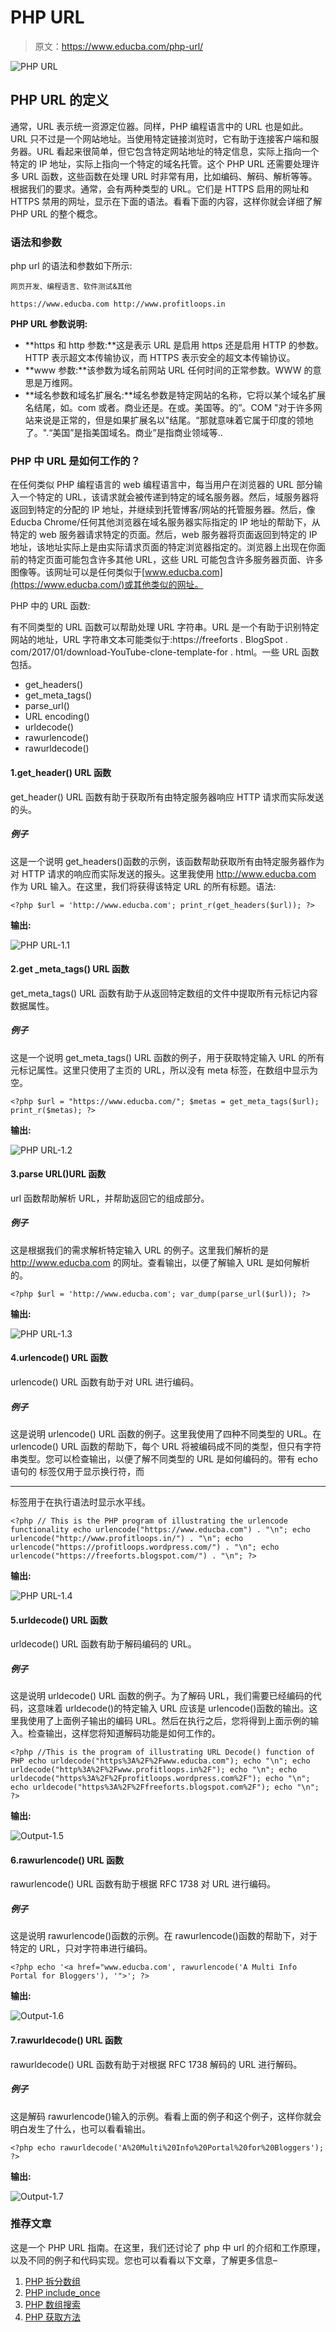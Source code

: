 # PHP URL

> 原文：<https://www.educba.com/php-url/>

![PHP URL](img/edff1edbbcb486d378a05056e9ace300.png)



## PHP URL 的定义

通常，URL 表示统一资源定位器。同样，PHP 编程语言中的 URL 也是如此。URL 只不过是一个网站地址。当使用特定链接浏览时，它有助于连接客户端和服务器。URL 看起来很简单，但它包含特定网站地址的特定信息，实际上指向一个特定的 IP 地址，实际上指向一个特定的域名托管。这个 PHP URL 还需要处理许多 URL 函数，这些函数在处理 URL 时非常有用，比如编码、解码、解析等等。根据我们的要求。通常，会有两种类型的 URL。它们是 HTTPS 启用的网址和 HTTPS 禁用的网址，显示在下面的语法。看看下面的内容，这样你就会详细了解 PHP URL 的整个概念。

### 语法和参数

php url 的语法和参数如下所示:

<small>网页开发、编程语言、软件测试&其他</small>

`https://www.educba.com
http://www.profitloops.in`

**PHP URL 参数说明:**

*   **https 和 http 参数:**这是表示 URL 是启用 https 还是启用 HTTP 的参数。HTTP 表示超文本传输协议，而 HTTPS 表示安全的超文本传输协议。
*   **www 参数:**该参数为域名前网站 URL 任何时间的正常参数。WWW 的意思是万维网。
*   **域名参数和域名扩展名:**域名参数是特定网站的名称，它将以某个域名扩展名结尾，如。com 或者。商业还是。在或。美国等。的”。COM "对于许多网站来说是正常的，但是如果扩展名以"结尾。“那就意味着它属于印度的领地了。".“美国”是指美国域名。商业”是指商业领域等..

### PHP 中 URL 是如何工作的？

在任何类似 PHP 编程语言的 web 编程语言中，每当用户在浏览器的 URL 部分输入一个特定的 URL，该请求就会被传递到特定的域名服务器。然后，域服务器将返回到特定的分配的 IP 地址，并继续到托管博客/网站的托管服务器。然后，像 Educba Chrome/任何其他浏览器在域名服务器实际指定的 IP 地址的帮助下，从特定的 web 服务器请求特定的页面。然后，web 服务器将页面返回到特定的 IP 地址，该地址实际上是由实际请求页面的特定浏览器指定的。浏览器上出现在你面前的特定页面可能包含许多其他 URL，这些 URL 可能包含许多服务器页面、许多图像等。该网址可以是任何类似于[www.educba.com](https://www.educba.com/)或其他类似的网址。

PHP 中的 URL 函数:

有不同类型的 URL 函数可以帮助处理 URL 字符串。URL 是一个有助于识别特定网站的地址，URL 字符串文本可能类似于:https://freeforts . BlogSpot . com/2017/01/download-YouTube-clone-template-for . html。一些 URL 函数包括。

*   get_headers()
*   get_meta_tags()
*   parse_url()
*   URL encoding()
*   urldecode()
*   rawurlencode()
*   rawurldecode()

#### 1.get_header() URL 函数

get_header() URL 函数有助于获取所有由特定服务器响应 HTTP 请求而实际发送的头。

##### 例子

这是一个说明 get_headers()函数的示例，该函数帮助获取所有由特定服务器作为对 HTTP 请求的响应而实际发送的报头。这里我使用 http://www.educba.com 作为 URL 输入。在这里，我们将获得该特定 URL 的所有标题。语法:

`<?php
$url = 'http://www.educba.com';
print_r(get_headers($url));
?>`

**输出:**

![PHP URL-1.1](img/3be39db01dc2e8b6d2068bdbd1de9be3.png)



#### 2.get _meta_tags() URL 函数

get_meta_tags() URL 函数有助于从返回特定数组的文件中提取所有元标记内容数据属性。

##### 例子

这是一个说明 get_meta_tags() URL 函数的例子，用于获取特定输入 URL 的所有元标记属性。这里只使用了主页的 URL，所以没有 meta 标签，在数组中显示为空。

`<?php
$url = "https://www.educba.com/";
$metas = get_meta_tags($url);
print_r($metas);
?>`

**输出:**

![PHP URL-1.2](img/08e8383a84bde26de975b033c5a5161d.png)



#### 3.parse URL()URL 函数

url 函数帮助解析 URL，并帮助返回它的组成部分。

##### 例子

这是根据我们的需求解析特定输入 URL 的例子。这里我们解析的是 http://www.educba.com 的网址。查看输出，以便了解输入 URL 是如何解析的。

`<?php
$url = 'http://www.educba.com';
var_dump(parse_url($url));
?>`

**输出:**

![PHP URL-1.3](img/01df3347515690aba122dd40e1b6b911.png)



#### 4.urlencode() URL 函数

urlencode() URL 函数有助于对 URL 进行编码。

##### 例子

这是说明 urlencode() URL 函数的例子。这里我使用了四种不同类型的 URL。在 urlencode() URL 函数的帮助下，每个 URL 将被编码成不同的类型，但只有字符串类型。您可以检查输出，以便了解不同类型的 URL 是如何编码的。带有 echo 语句的
标签仅用于显示换行符，而

* * *

标签用于在执行语法时显示水平线。

`<?php
// This is the PHP program of illustrating the urlencode functionality
echo urlencode("https://www.educba.com") . "\n";
echo urlencode("http://www.profitloops.in/") . "\n";
echo urlencode("https://profitloops.wordpress.com/") . "\n";
echo urlencode("https://freeforts.blogspot.com/") . "\n";
?>`

**输出:**

![PHP URL-1.4](img/24374cf652818d854dabc5b764b48e5f.png)



#### 5.urldecode() URL 函数

urldecode() URL 函数有助于解码编码的 URL。

##### 例子

这是说明 urldecode() URL 函数的例子。为了解码 URL，我们需要已经编码的代码，这意味着 urldecode()的特定输入 URL 应该是 urlencode()函数的输出。这里我使用了上面例子输出的编码 URL。然后在执行之后，您将得到上面示例的输入。检查输出，这样您将知道解码功能是如何工作的。

`<?php
//This is the program of illustrating URL Decode() function of PHP
echo urldecode("https%3A%2F%2Fwww.educba.com");
echo "\n";
echo urldecode("http%3A%2F%2Fwww.profitloops.in%2F");
echo "\n";
echo urldecode("https%3A%2F%2Fprofitloops.wordpress.com%2F");
echo "\n";
echo urldecode("https%3A%2F%2Ffreeforts.blogspot.com%2F");
echo "\n";
?>`

**输出:**

![Output-1.5](img/7e9806f49220323f8b83fc9e4765de68.png)



#### 6.rawurlencode() URL 函数

rawurlencode() URL 函数有助于根据 RFC 1738 对 URL 进行编码。

##### 例子

这是说明 rawurlencode()函数的示例。在 rawurlencode()函数的帮助下，对于特定的 URL，只对字符串进行编码。

`<?php
echo '<a href="www.educba.com',
rawurlencode('A Multi Info Portal for Bloggers'), '">';
?>`

**输出:**

![Output-1.6](img/33ce964c92feb76e4bf3e4e7da77d048.png)



#### 7.rawurldecode() URL 函数

rawurldecode() URL 函数有助于对根据 RFC 1738 解码的 URL 进行解码。

##### 例子

这是解码 rawurlencode()输入的示例。看看上面的例子和这个例子，这样你就会明白发生了什么，也可以看看输出。

`<?php
echo rawurldecode('A%20Multi%20Info%20Portal%20for%20Bloggers');
?>`

**输出:**

![Output-1.7](img/447568abf034d07d11abef5600479edd.png)



### 推荐文章

这是一个 PHP URL 指南。在这里，我们还讨论了 php 中 url 的介绍和工作原理，以及不同的例子和代码实现。您也可以看看以下文章，了解更多信息–

1.  [PHP 拆分数组](https://www.educba.com/php-split-array/)
2.  [PHP include_once](https://www.educba.com/php-include_once/)
3.  [PHP 数组搜索](https://www.educba.com/php-array-search/)
4.  [PHP 获取方法](https://www.educba.com/php-get-method/)





